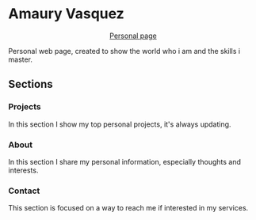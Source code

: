 # Amaury Vasquez

<p align="center"><a align="center" href="https://amauryvasquez.com/" target="_blank"> Personal page </a> </p>

Personal web page, created to show the world who i am and the skills i master.

## Sections

### Projects

In this section I show my top personal projects, it's always updating.

### About

In this section I share my personal information, especially thoughts and interests.

### Contact

This section is focused on a way to reach me if interested in my services.
